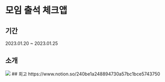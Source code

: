 # 모임 출석 체크앱
## 기간
2023.01.20 ~ 2023.01.25
## 소개
<img src="https://user-images.githubusercontent.com/82658528/214539496-c17db4c0-f886-4311-8bf5-c6598512825f.gif">
## 회고
https://www.notion.so/240be1a248894730a57bc1bce5743750
